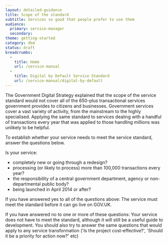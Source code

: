 ```yaml
---
layout: detailed-guidance
title: Scope of the standard
subtitle: Services so good that people prefer to use them
audience:
  primary: service-manager
  secondary: 
theme: getting-started
category: dbd
status: draft
breadcrumbs:
  -
    title: Home
    url: /service-manual
  -
    title: Digital by Default Service Standard
    url: /service-manual/digital-by-default
---
```


The Government Digital Strategy explained that the scope of the service standard would not cover all of the 650-plus transactional services government provides to citizens and businesses. Government services cover a vast variety of activity, from the mainstream to the highly specialised. Applying the same standard to services dealing with a handful of transactions every year that was applied to those handling millions was unlikely to be helpful. 

To establish whether your service needs to meet the service standard, answer the questions below.

Is your service:

- completely new or going through a redesign?
- processing (or likely to process) more than 100,000 transactions every year?
- the responsibility of a central government department, agency or non-departmental public body?
- being launched in April 2014 or after?

If you have answered yes to all of the questions above: 
The service must meet the standard before it can go live on GOV.UK. 

If you have answered no to one or more of these questions: 
Your service does not have to meet the standard, although it will still be a useful guide to development. You should also try to answer the same questions that would apply to any service transformation ('Is the project cost-effective?', 'Should it be a priority for action now?' etc) 
